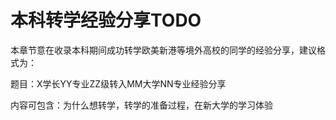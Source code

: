 # 本科转学经验分享TODO

本章节意在收录本科期间成功转学欧美新港等境外高校的同学的经验分享，建议格式为：

题目：X学长YY专业ZZ级转入MM大学NN专业经验分享

 内容可包含：为什么想转学，转学的准备过程，在新大学的学习体验

